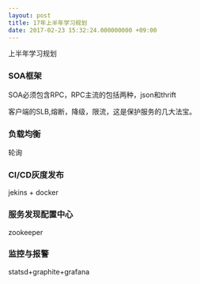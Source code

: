 ```yaml
---
layout: post
title: 17年上半年学习规划
date: 2017-02-23 15:32:24.000000000 +09:00
---
```


上半年学习规划
### SOA框架  
SOA必须包含RPC，RPC主流的包括两种，json和thrift

客户端的SLB,熔断，降级，限流，这是保护服务的几大法宝。


### 负载均衡  
轮询

### CI/CD灰度发布  
jekins + docker

### 服务发现配置中心  
zookeeper

### 监控与报警  
statsd+graphite+grafana






[jekyll-docs]: http://jekyllrb.com/docs/home
[jekyll-gh]:   https://github.com/jekyll/jekyll
[jekyll-talk]: https://talk.jekyllrb.com/
